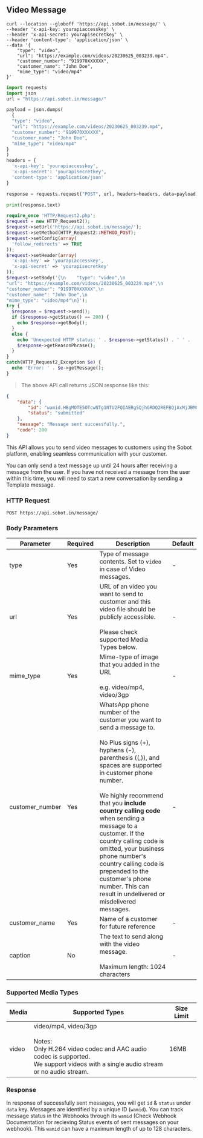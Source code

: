 ## Video Message
```shell
curl --location --globoff 'https://api.sobot.in/message/' \
--header 'x-api-key: yourapiaccesskey' \
--header 'x-api-secret: yourapisecretkey' \
--header 'content-type': 'application/json' \
--data '{
    "type": "video",
    "url": "https://example.com/videos/20230625_003239.mp4",
    "customer_number": "919970XXXXXX",
    "customer_name": "John Doe",
    "mime_type": "video/mp4"
}'
```

```python
import requests
import json
url = "https://api.sobot.in/message/"

payload = json.dumps(
  {
  "type": "video",
  "url": "https://example.com/videos/20230625_003239.mp4",
  "customer_number": "919970XXXXXX",
  "customer_name": "John Doe",
  "mime_type": "video/mp4"
}
)
headers = {
  'x-api-key': 'yourapiaccesskey',
  'x-api-secret': 'yourapisecretkey',
  'content-type': 'application/json'
}

response = requests.request("POST", url, headers=headers, data=payload)

print(response.text)
```

```php
require_once 'HTTP/Request2.php';
$request = new HTTP_Request2();
$request->setUrl('https://api.sobot.in/message/');
$request->setMethod(HTTP_Request2::METHOD_POST);
$request->setConfig(array(
  'follow_redirects' => TRUE
));
$request->setHeader(array(
  'x-api-key' => 'yourapiaccesskey',
  'x-api-secret' => 'yourapisecretkey'
));
$request->setBody('{\n    "type": "video",\n    
"url": "https://example.com/videos/20230625_003239.mp4",\n    
"customer_number": "919970XXXXXX",\n    
"customer_name": "John Doe",\n    
"mime_type": "video/mp4"\n}');
try {
  $response = $request->send();
  if ($response->getStatus() == 200) {
    echo $response->getBody();
  }
  else {
    echo 'Unexpected HTTP status: ' . $response->getStatus() . ' ' .
    $response->getReasonPhrase();
  }
}
catch(HTTP_Request2_Exception $e) {
  echo 'Error: ' . $e->getMessage();
}

```

> The above API call returns JSON response like this:

```json
{
    "data": {
        "id": "wamid.HBgMOTE5OTcwNTg1NTU2FQIAERgSQjhGRDQ2REFBQjAxMjJBM0Q1AA==",
        "status": "submitted"
    },
    "message": "Message sent successfully.",
    "code": 200
}
```
This API allows you to send video messages to customers using the Sobot platform, enabling seamless communication with your customer.

<aside class="warning">
You can only send a text message up until 24 hours after receiving a message from the user. If you have not received a message from the user within this time, you will need to start a new conversation by sending a Template message.
</aside>

### HTTP Request

`POST https://api.sobot.in/message/`

### Body Parameters

Parameter | Required | Description | Default
--------- | ------- | ----------- | ---------------
type | Yes | Type of message contents. Set to ```video``` in case of Video messages. | -
url | Yes | URL of an video you want to send to customer and this video file should be publicly accessible. <br /><br /> Please check supported Media Types below.| - 
mime_type | Yes | Mime-type of image that you added in the URL <br /><br /> e.g. video/mp4, video/3gp | -
customer_number | Yes| WhatsApp phone number of the customer you want to send a message to. <br /> <br />No Plus signs (+), hyphens (-), parenthesis ((,)), and spaces are supported in customer phone number. <br /><br /> We highly recommend that you **include country calling code** when sending a message to a customer. If the country calling code is omitted, your business phone number's country calling code is prepended to the customer's phone number. This can result in undelivered or misdelivered messages. | -
customer_name | Yes | Name of a customer for future reference | -
caption | No | The text to send along with the video message.<br/> <br/> Maximum length: 1024 characters | -


### Supported Media Types

| Media     | Supported Types| Size Limit                                       |
|-----------|----------------|-----------|
| video | video/mp4, video/3gp<br/><br/> Notes: <br/>Only H.264 video codec and AAC audio codec is supported. <br/>We support videos with a single audio stream or no audio stream. | 16MB |

### Response
In response of successfully sent messages, you will get ```id``` & ```status``` under ```data``` key. Messages are identified by a unique ID (```wamid```). You can track message status in the Webhooks through its ```wamid```  (Check Webhook Documentation for recieving Status events of sent messages on your webhook). This ```wamid``` can have a maximum length of up to 128 characters.
